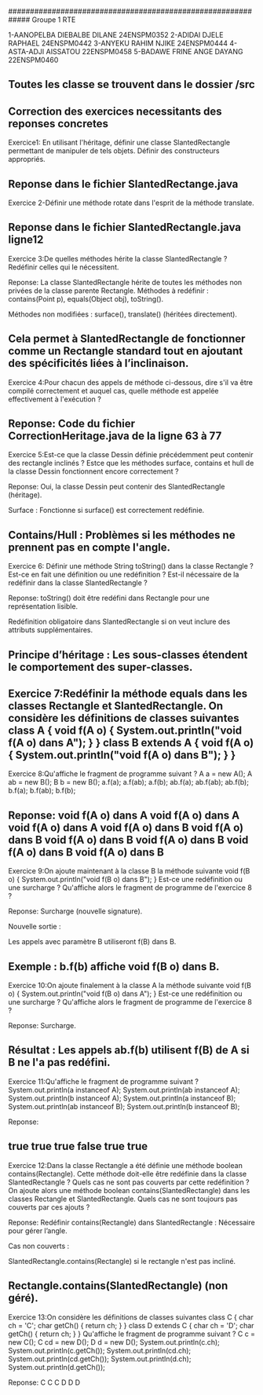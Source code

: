 #############################################################
Groupe 1 RTE

1-AANOPELBA DIEBALBE DILANE 24ENSPM0352
2-ADIDAI DJELE RAPHAEL 24ENSPM0442
3-ANYEKU RAHIM NJIKE 24ENSPM0444
4-ASTA-ADJI AISSATOU 22ENSPM0458
5-BADAWE FRINE ANGE DAYANG 22ENSPM0460





Toutes les classe se trouvent dans le dossier /src
---------------------------------------------------
Correction des exercices necessitants des reponses concretes
-------------------------------------------------------------------------------------------------------------
Exercice1: En utilisant l'héritage, définir une classe SlantedRectangle permettant de manipuler de tels
objets. Définir des constructeurs appropriés.

Reponse dans le fichier SlantedRectange.java
------------------------------------------------------------------------------------------------------------
Exercice 2-Définir une méthode rotate dans l'esprit de la méthode translate.

Reponse dans le fichier SlantedRectangle.java ligne12
----------------------------------------------------------------------------------------------------------
Exercice 3:De quelles méthodes hérite la classe SlantedRectangle ? Redéfinir celles qui le nécessitent.

Reponse: La classe SlantedRectangle hérite de toutes les méthodes non privées de la classe parente Rectangle.
Méthodes à redéfinir :
contains(Point p), equals(Object obj), toString().

Méthodes non modifiées :
surface(), translate() (héritées directement).

Cela permet à SlantedRectangle de fonctionner comme un Rectangle standard tout en ajoutant des spécificités liées à l’inclinaison.
-------------------------------------------------------------------------------------------------------------

Exercice 4:Pour chacun des appels de méthode ci-dessous, dire s'il va être compilé correctement et
auquel cas, quelle méthode est appelée effectivement à l'exécution ?

Reponse: Code du fichier CorrectionHeritage.java de la ligne 63 à 77
-------------------------------------------------------------------------------------------------------------
Exercice 5:Est-ce que la classe Dessin définie précédemment peut contenir des rectangle inclinés ? Estce que les méthodes surface, contains et hull de la classe Dessin fonctionnent encore
correctement ?

Reponse: Oui, la classe Dessin peut contenir des SlantedRectangle (héritage).

Surface : Fonctionne si surface() est correctement redéfinie.

Contains/Hull : Problèmes si les méthodes ne prennent pas en compte l'angle.
-----------------------------------------------------------------------------------------------------------------

Exercice 6: Définir une méthode String toString() dans la classe Rectangle ? Est-ce en fait une
définition ou une redéfinition ? Est-il nécessaire de la redéfinir dans la classe
SlantedRectangle ?

Reponse:
toString() doit être redéfini dans Rectangle pour une représentation lisible.

Redéfinition obligatoire dans SlantedRectangle si on veut inclure des attributs supplémentaires.

Principe d’héritage : Les sous-classes étendent le comportement des super-classes.
-------------------------------------------------------------------------------------------------------------

Exercice 7:Redéfinir la méthode equals dans les classes Rectangle et SlantedRectangle.
On considère les définitions de classes suivantes
class A {
void f(A o) {
System.out.println("void f(A o) dans A");
}
}
class B extends A {
void f(A o) {
System.out.println("void f(A o) dans B");
}
}
-----------------------------------------------------------------------------------------------------------

Exercice 8:Qu'affiche le fragment de programme suivant ?
A a = new A();
A ab = new B();
B b = new B();
a.f(a);
a.f(ab);
a.f(b);
ab.f(a);
ab.f(ab);
ab.f(b);
b.f(a);
b.f(ab);
b.f(b);

Reponse:
void f(A o) dans A
void f(A o) dans A
void f(A o) dans A
void f(A o) dans B
void f(A o) dans B
void f(A o) dans B
void f(A o) dans B
void f(A o) dans B
void f(A o) dans B
--------------------------------------------------------------------------------------------------------

Exercice 9:On ajoute maintenant à la classe B la méthode suivante
void f(B o) {
System.out.println("void f(B o) dans B");
}
Est-ce une redéfinition ou une surcharge ? Qu'affiche alors le fragment de programme de
l'exercice 8 ?

Reponse:
Surcharge (nouvelle signature).

Nouvelle sortie :

Les appels avec paramètre B utiliseront f(B) dans B.

Exemple : b.f(b) affiche void f(B o) dans B.
---------------------------------------------------------------------------------------------------

Exercice 10:On ajoute finalement à la classe A la méthode suivante
void f(B o) {
System.out.println("void f(B o) dans A");
}
Est-ce une redéfinition ou une surcharge ? Qu'affiche alors le fragment de programme de
l'exercice 8 ?

Reponse:
Surcharge.

Résultat : Les appels ab.f(b) utilisent f(B) de A si B ne l'a pas redéfini.
--------------------------------------------------------------------------------------------------------------------

Exercice 11:Qu'affiche le fragment de programme suivant ?
System.out.println(a instanceof A);
System.out.println(ab instanceof A);
System.out.println(b instanceof A);
System.out.println(a instanceof B);
System.out.println(ab instanceof B);
System.out.println(b instanceof B);

Reponse:

true
true
true
false
true
true
-------------------------------------------------------------------------------------------------------------------------------

Exercice 12:Dans la classe Rectangle a été définie une méthode boolean contains(Rectangle). Cette
méthode doit-elle être redéfinie dans la classe SlantedRectangle ? Quels cas ne sont pas
couverts par cette redéfinition ? On ajoute alors une méthode boolean
contains(SlantedRectangle) dans les classes Rectangle et SlantedRectangle. Quels
cas ne sont toujours pas couverts par ces ajouts ?

Reponse:
Redéfinir contains(Rectangle) dans SlantedRectangle : Nécessaire pour gérer l’angle.

Cas non couverts :

SlantedRectangle.contains(Rectangle) si le rectangle n'est pas incliné.

Rectangle.contains(SlantedRectangle) (non géré).
-------------------------------------------------------------------------------------------------------------------------------

Exercice 13:On considère les définitions de classes suivantes
class C {
char ch = 'C';
char getCh() { return ch; }
}
class D extends C {
char ch = 'D';
char getCh() { return ch; }
}
Qu'affiche le fragment de programme suivant ?
C c = new C();
C cd = new D();
D d = new D();
System.out.println(c.ch);
System.out.println(c.getCh());
System.out.println(cd.ch);
System.out.println(cd.getCh());
System.out.println(d.ch);
System.out.println(d.getCh());

Reponse:
C
C
C
D
D
D
